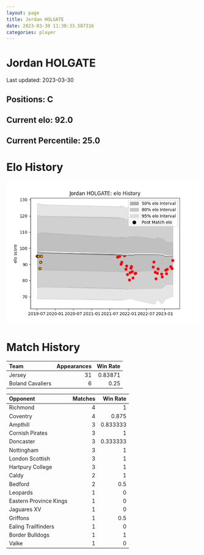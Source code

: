 ```yaml
---  
layout: page  
title: Jordan HOLGATE  
date: 2023-03-30 11:30:33.587316  
categories: player  
---
```

# Jordan HOLGATE


Last updated: 2023-03-30
## Positions: C

## Current elo: 92.0

## Current Percentile: 25.0

# Elo History


![elo history](history_JordanHOLGATE.png)
# Match History


| Team             |   Appearances |   Win Rate |
|:-----------------|--------------:|-----------:|
| Jersey           |            31 |    0.83871 |
| Boland Cavaliers |             6 |    0.25    |

| Opponent               |   Matches |   Win Rate |
|:-----------------------|----------:|-----------:|
| Richmond               |         4 |   1        |
| Coventry               |         4 |   0.875    |
| Ampthill               |         3 |   0.833333 |
| Cornish Pirates        |         3 |   1        |
| Doncaster              |         3 |   0.333333 |
| Nottingham             |         3 |   1        |
| London Scottish        |         3 |   1        |
| Hartpury College       |         3 |   1        |
| Caldy                  |         2 |   1        |
| Bedford                |         2 |   0.5      |
| Leopards               |         1 |   0        |
| Eastern Province Kings |         1 |   0        |
| Jaguares XV            |         1 |   0        |
| Griffons               |         1 |   0.5      |
| Ealing Trailfinders    |         1 |   0        |
| Border Bulldogs        |         1 |   1        |
| Valke                  |         1 |   0        |